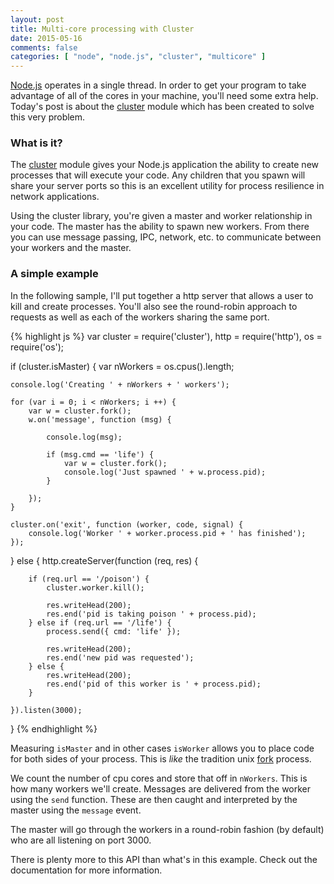 ```yaml
---
layout: post
title: Multi-core processing with Cluster
date: 2015-05-16
comments: false
categories: [ "node", "node.js", "cluster", "multicore" ]
---
```


[Node.js](https://nodejs.org/) operates in a single thread. In order to get your program to take advantage of all of the cores in your machine, you'll need some extra help. Today's post is about the [cluster](https://nodejs.org/api/cluster.html) module which has been created to solve this very problem.

### What is it?

The [cluster](https://nodejs.org/api/cluster.html) module gives your Node.js application the ability to create new processes that will execute your code. Any children that you spawn will share your server ports so this is an excellent utility for process resilience in network applications.

Using the cluster library, you're given a master and worker relationship in your code. The master has the ability to spawn new workers. From there you can use message passing, IPC, network, etc. to communicate between your workers and the master.

### A simple example

In the following sample, I'll put together a http server that allows a user to kill and create processes. You'll also see the round-robin approach to requests as well as each of the workers sharing the same port.

{% highlight js %}
var cluster = require('cluster'),
    http = require('http'),
    os = require('os');

if (cluster.isMaster) {
    var nWorkers = os.cpus().length;

    console.log('Creating ' + nWorkers + ' workers');

    for (var i = 0; i < nWorkers; i ++) {
        var w = cluster.fork();
        w.on('message', function (msg) {

            console.log(msg);

            if (msg.cmd == 'life') {
                var w = cluster.fork();
                console.log('Just spawned ' + w.process.pid);
            }

        });
    }

    cluster.on('exit', function (worker, code, signal) {
        console.log('Worker ' + worker.process.pid + ' has finished');
    });

} else {
    http.createServer(function (req, res) {

        if (req.url == '/poison') {
            cluster.worker.kill();

            res.writeHead(200);
            res.end('pid is taking poison ' + process.pid);            
        } else if (req.url == '/life') {
            process.send({ cmd: 'life' });

            res.writeHead(200);
            res.end('new pid was requested');            
        } else {            
            res.writeHead(200);
            res.end('pid of this worker is ' + process.pid);
        }

    }).listen(3000);
}
{% endhighlight %}

Measuring `isMaster` and in other cases `isWorker` allows you to place code for both sides of your process. This is <em>like</em> the tradition unix [fork](http://en.wikipedia.org/wiki/Fork_%28system_call%29) process.

We count the number of cpu cores and store that off in `nWorkers`. This is how many workers we'll create. Messages are delivered from the worker using the `send` function. These are then caught and interpreted by the master using the `message` event.

The master will go through the workers in a round-robin fashion (by default) who are all listening on port 3000.

There is plenty more to this API than what's in this example. Check out the documentation for more information.
